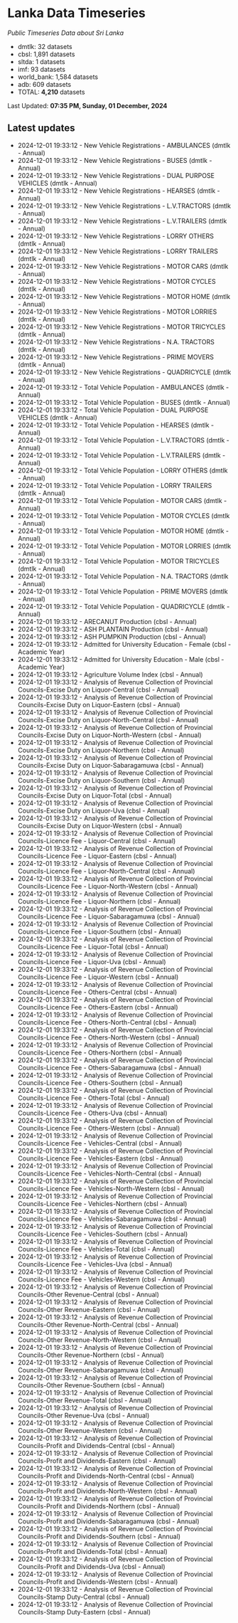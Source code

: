 # Lanka Data Timeseries
*Public Timeseries Data about Sri Lanka*

* dmtlk: 32 datasets
* cbsl: 1,891 datasets
* sltda: 1 datasets
* imf: 93 datasets
* world_bank: 1,584 datasets
* adb: 609 datasets
* TOTAL: **4,210** datasets

Last Updated: **07:35 PM, Sunday, 01 December, 2024**

## Latest updates

* 2024-12-01 19:33:12 - New Vehicle Registrations - AMBULANCES (dmtlk - Annual)
* 2024-12-01 19:33:12 - New Vehicle Registrations - BUSES (dmtlk - Annual)
* 2024-12-01 19:33:12 - New Vehicle Registrations - DUAL PURPOSE VEHICLES (dmtlk - Annual)
* 2024-12-01 19:33:12 - New Vehicle Registrations - HEARSES (dmtlk - Annual)
* 2024-12-01 19:33:12 - New Vehicle Registrations - L.V.TRACTORS (dmtlk - Annual)
* 2024-12-01 19:33:12 - New Vehicle Registrations - L.V.TRAILERS (dmtlk - Annual)
* 2024-12-01 19:33:12 - New Vehicle Registrations - LORRY OTHERS (dmtlk - Annual)
* 2024-12-01 19:33:12 - New Vehicle Registrations - LORRY TRAILERS (dmtlk - Annual)
* 2024-12-01 19:33:12 - New Vehicle Registrations - MOTOR CARS (dmtlk - Annual)
* 2024-12-01 19:33:12 - New Vehicle Registrations - MOTOR CYCLES (dmtlk - Annual)
* 2024-12-01 19:33:12 - New Vehicle Registrations - MOTOR HOME (dmtlk - Annual)
* 2024-12-01 19:33:12 - New Vehicle Registrations - MOTOR LORRIES (dmtlk - Annual)
* 2024-12-01 19:33:12 - New Vehicle Registrations - MOTOR TRICYCLES (dmtlk - Annual)
* 2024-12-01 19:33:12 - New Vehicle Registrations - N.A. TRACTORS (dmtlk - Annual)
* 2024-12-01 19:33:12 - New Vehicle Registrations - PRIME MOVERS (dmtlk - Annual)
* 2024-12-01 19:33:12 - New Vehicle Registrations - QUADRICYCLE (dmtlk - Annual)
* 2024-12-01 19:33:12 - Total Vehicle Population - AMBULANCES (dmtlk - Annual)
* 2024-12-01 19:33:12 - Total Vehicle Population - BUSES (dmtlk - Annual)
* 2024-12-01 19:33:12 - Total Vehicle Population - DUAL PURPOSE VEHICLES (dmtlk - Annual)
* 2024-12-01 19:33:12 - Total Vehicle Population - HEARSES (dmtlk - Annual)
* 2024-12-01 19:33:12 - Total Vehicle Population - L.V.TRACTORS (dmtlk - Annual)
* 2024-12-01 19:33:12 - Total Vehicle Population - L.V.TRAILERS (dmtlk - Annual)
* 2024-12-01 19:33:12 - Total Vehicle Population - LORRY OTHERS (dmtlk - Annual)
* 2024-12-01 19:33:12 - Total Vehicle Population - LORRY TRAILERS (dmtlk - Annual)
* 2024-12-01 19:33:12 - Total Vehicle Population - MOTOR CARS (dmtlk - Annual)
* 2024-12-01 19:33:12 - Total Vehicle Population - MOTOR CYCLES (dmtlk - Annual)
* 2024-12-01 19:33:12 - Total Vehicle Population - MOTOR HOME (dmtlk - Annual)
* 2024-12-01 19:33:12 - Total Vehicle Population - MOTOR LORRIES (dmtlk - Annual)
* 2024-12-01 19:33:12 - Total Vehicle Population - MOTOR TRICYCLES (dmtlk - Annual)
* 2024-12-01 19:33:12 - Total Vehicle Population - N.A. TRACTORS (dmtlk - Annual)
* 2024-12-01 19:33:12 - Total Vehicle Population - PRIME MOVERS (dmtlk - Annual)
* 2024-12-01 19:33:12 - Total Vehicle Population - QUADRICYCLE (dmtlk - Annual)
* 2024-12-01 19:33:12 - ARECANUT Production (cbsl - Annual)
* 2024-12-01 19:33:12 - ASH PLANTAIN Production (cbsl - Annual)
* 2024-12-01 19:33:12 - ASH PUMPKIN Production (cbsl - Annual)
* 2024-12-01 19:33:12 - Admitted for University Education - Female (cbsl - Academic Year)
* 2024-12-01 19:33:12 - Admitted for University Education - Male (cbsl - Academic Year)
* 2024-12-01 19:33:12 - Agriculture Volume Index (cbsl - Annual)
* 2024-12-01 19:33:12 - Analysis of Revenue Collection of Provincial Councils-Excise Duty on Liquor-Central (cbsl - Annual)
* 2024-12-01 19:33:12 - Analysis of Revenue Collection of Provincial Councils-Excise Duty on Liquor-Eastern (cbsl - Annual)
* 2024-12-01 19:33:12 - Analysis of Revenue Collection of Provincial Councils-Excise Duty on Liquor-North-Central (cbsl - Annual)
* 2024-12-01 19:33:12 - Analysis of Revenue Collection of Provincial Councils-Excise Duty on Liquor-North-Western (cbsl - Annual)
* 2024-12-01 19:33:12 - Analysis of Revenue Collection of Provincial Councils-Excise Duty on Liquor-Northern (cbsl - Annual)
* 2024-12-01 19:33:12 - Analysis of Revenue Collection of Provincial Councils-Excise Duty on Liquor-Sabaragamuwa (cbsl - Annual)
* 2024-12-01 19:33:12 - Analysis of Revenue Collection of Provincial Councils-Excise Duty on Liquor-Southern (cbsl - Annual)
* 2024-12-01 19:33:12 - Analysis of Revenue Collection of Provincial Councils-Excise Duty on Liquor-Total (cbsl - Annual)
* 2024-12-01 19:33:12 - Analysis of Revenue Collection of Provincial Councils-Excise Duty on Liquor-Uva (cbsl - Annual)
* 2024-12-01 19:33:12 - Analysis of Revenue Collection of Provincial Councils-Excise Duty on Liquor-Western (cbsl - Annual)
* 2024-12-01 19:33:12 - Analysis of Revenue Collection of Provincial Councils-Licence Fee - Liquor-Central (cbsl - Annual)
* 2024-12-01 19:33:12 - Analysis of Revenue Collection of Provincial Councils-Licence Fee - Liquor-Eastern (cbsl - Annual)
* 2024-12-01 19:33:12 - Analysis of Revenue Collection of Provincial Councils-Licence Fee - Liquor-North-Central (cbsl - Annual)
* 2024-12-01 19:33:12 - Analysis of Revenue Collection of Provincial Councils-Licence Fee - Liquor-North-Western (cbsl - Annual)
* 2024-12-01 19:33:12 - Analysis of Revenue Collection of Provincial Councils-Licence Fee - Liquor-Northern (cbsl - Annual)
* 2024-12-01 19:33:12 - Analysis of Revenue Collection of Provincial Councils-Licence Fee - Liquor-Sabaragamuwa (cbsl - Annual)
* 2024-12-01 19:33:12 - Analysis of Revenue Collection of Provincial Councils-Licence Fee - Liquor-Southern (cbsl - Annual)
* 2024-12-01 19:33:12 - Analysis of Revenue Collection of Provincial Councils-Licence Fee - Liquor-Total (cbsl - Annual)
* 2024-12-01 19:33:12 - Analysis of Revenue Collection of Provincial Councils-Licence Fee - Liquor-Uva (cbsl - Annual)
* 2024-12-01 19:33:12 - Analysis of Revenue Collection of Provincial Councils-Licence Fee - Liquor-Western (cbsl - Annual)
* 2024-12-01 19:33:12 - Analysis of Revenue Collection of Provincial Councils-Licence Fee - Others-Central (cbsl - Annual)
* 2024-12-01 19:33:12 - Analysis of Revenue Collection of Provincial Councils-Licence Fee - Others-Eastern (cbsl - Annual)
* 2024-12-01 19:33:12 - Analysis of Revenue Collection of Provincial Councils-Licence Fee - Others-North-Central (cbsl - Annual)
* 2024-12-01 19:33:12 - Analysis of Revenue Collection of Provincial Councils-Licence Fee - Others-North-Western (cbsl - Annual)
* 2024-12-01 19:33:12 - Analysis of Revenue Collection of Provincial Councils-Licence Fee - Others-Northern (cbsl - Annual)
* 2024-12-01 19:33:12 - Analysis of Revenue Collection of Provincial Councils-Licence Fee - Others-Sabaragamuwa (cbsl - Annual)
* 2024-12-01 19:33:12 - Analysis of Revenue Collection of Provincial Councils-Licence Fee - Others-Southern (cbsl - Annual)
* 2024-12-01 19:33:12 - Analysis of Revenue Collection of Provincial Councils-Licence Fee - Others-Total (cbsl - Annual)
* 2024-12-01 19:33:12 - Analysis of Revenue Collection of Provincial Councils-Licence Fee - Others-Uva (cbsl - Annual)
* 2024-12-01 19:33:12 - Analysis of Revenue Collection of Provincial Councils-Licence Fee - Others-Western (cbsl - Annual)
* 2024-12-01 19:33:12 - Analysis of Revenue Collection of Provincial Councils-Licence Fee - Vehicles-Central (cbsl - Annual)
* 2024-12-01 19:33:12 - Analysis of Revenue Collection of Provincial Councils-Licence Fee - Vehicles-Eastern (cbsl - Annual)
* 2024-12-01 19:33:12 - Analysis of Revenue Collection of Provincial Councils-Licence Fee - Vehicles-North-Central (cbsl - Annual)
* 2024-12-01 19:33:12 - Analysis of Revenue Collection of Provincial Councils-Licence Fee - Vehicles-North-Western (cbsl - Annual)
* 2024-12-01 19:33:12 - Analysis of Revenue Collection of Provincial Councils-Licence Fee - Vehicles-Northern (cbsl - Annual)
* 2024-12-01 19:33:12 - Analysis of Revenue Collection of Provincial Councils-Licence Fee - Vehicles-Sabaragamuwa (cbsl - Annual)
* 2024-12-01 19:33:12 - Analysis of Revenue Collection of Provincial Councils-Licence Fee - Vehicles-Southern (cbsl - Annual)
* 2024-12-01 19:33:12 - Analysis of Revenue Collection of Provincial Councils-Licence Fee - Vehicles-Total (cbsl - Annual)
* 2024-12-01 19:33:12 - Analysis of Revenue Collection of Provincial Councils-Licence Fee - Vehicles-Uva (cbsl - Annual)
* 2024-12-01 19:33:12 - Analysis of Revenue Collection of Provincial Councils-Licence Fee - Vehicles-Western (cbsl - Annual)
* 2024-12-01 19:33:12 - Analysis of Revenue Collection of Provincial Councils-Other Revenue-Central (cbsl - Annual)
* 2024-12-01 19:33:12 - Analysis of Revenue Collection of Provincial Councils-Other Revenue-Eastern (cbsl - Annual)
* 2024-12-01 19:33:12 - Analysis of Revenue Collection of Provincial Councils-Other Revenue-North-Central (cbsl - Annual)
* 2024-12-01 19:33:12 - Analysis of Revenue Collection of Provincial Councils-Other Revenue-North-Western (cbsl - Annual)
* 2024-12-01 19:33:12 - Analysis of Revenue Collection of Provincial Councils-Other Revenue-Northern (cbsl - Annual)
* 2024-12-01 19:33:12 - Analysis of Revenue Collection of Provincial Councils-Other Revenue-Sabaragamuwa (cbsl - Annual)
* 2024-12-01 19:33:12 - Analysis of Revenue Collection of Provincial Councils-Other Revenue-Southern (cbsl - Annual)
* 2024-12-01 19:33:12 - Analysis of Revenue Collection of Provincial Councils-Other Revenue-Total (cbsl - Annual)
* 2024-12-01 19:33:12 - Analysis of Revenue Collection of Provincial Councils-Other Revenue-Uva (cbsl - Annual)
* 2024-12-01 19:33:12 - Analysis of Revenue Collection of Provincial Councils-Other Revenue-Western (cbsl - Annual)
* 2024-12-01 19:33:12 - Analysis of Revenue Collection of Provincial Councils-Profit and Dividends-Central (cbsl - Annual)
* 2024-12-01 19:33:12 - Analysis of Revenue Collection of Provincial Councils-Profit and Dividends-Eastern (cbsl - Annual)
* 2024-12-01 19:33:12 - Analysis of Revenue Collection of Provincial Councils-Profit and Dividends-North-Central (cbsl - Annual)
* 2024-12-01 19:33:12 - Analysis of Revenue Collection of Provincial Councils-Profit and Dividends-North-Western (cbsl - Annual)
* 2024-12-01 19:33:12 - Analysis of Revenue Collection of Provincial Councils-Profit and Dividends-Northern (cbsl - Annual)
* 2024-12-01 19:33:12 - Analysis of Revenue Collection of Provincial Councils-Profit and Dividends-Sabaragamuwa (cbsl - Annual)
* 2024-12-01 19:33:12 - Analysis of Revenue Collection of Provincial Councils-Profit and Dividends-Southern (cbsl - Annual)
* 2024-12-01 19:33:12 - Analysis of Revenue Collection of Provincial Councils-Profit and Dividends-Total (cbsl - Annual)
* 2024-12-01 19:33:12 - Analysis of Revenue Collection of Provincial Councils-Profit and Dividends-Uva (cbsl - Annual)
* 2024-12-01 19:33:12 - Analysis of Revenue Collection of Provincial Councils-Profit and Dividends-Western (cbsl - Annual)
* 2024-12-01 19:33:12 - Analysis of Revenue Collection of Provincial Councils-Stamp Duty-Central (cbsl - Annual)
* 2024-12-01 19:33:12 - Analysis of Revenue Collection of Provincial Councils-Stamp Duty-Eastern (cbsl - Annual)